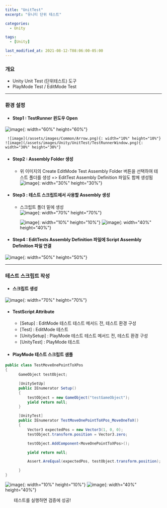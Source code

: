 ```yaml
---
title: "UnitTest"
excerpt: "유니티 단위 테스트" 

categories:
  - Unity

tags:
  - [Unity]

last_modified_at: 2021-08-12-T08:06:00-05:00
---
```



### 개요
 - Unity Unit Test (단위테스트) 도구
 - PlayMode Test / EditMode Test

---

### 환경 설정
 - #### Step1 : TestRunner 윈도우 Open  
![image](/assets/images/Unity/UnitTest/TestRunnerMenu.png){: width="60%" height="60%"}  
   
     ![image](/assets/images/Common/Arrow.png){: width="10%" height="10%"} ![image](/assets/images/Unity/UnitTest/TestRunnerWindow.png){: width="30%" height="30%"}

 - #### Step2 : Assembly Folder 생성
   - 위 이미지의 Create EditMode Test Assembly Folder 버튼을 선택하여 테스트 폴더를 생성 => EditTest Assembly Definition 파일도 함께 생성됨  
   ![image](/assets/images/Unity/UnitTest/TestFolder.png){: width="30%" height="30%"} 

 - #### Step3 : 테스트 스크립트에서 사용할 Assembly 생성
   - 스크립트 폴더 밑에 생성  
 ![image](/assets/images/Unity/UnitTest/CreateAssemblyDefinition.png){: width="70%" height="70%"}  
   
      ![image](/assets/images/Common/Arrow.png){: width="10%" height="10%"} ![image](/assets/images/Unity/UnitTest/ScriptAssemblyDefinition.png){: width="40%" height="40%"}

 - #### Step4 : EditTests Assembly Definition 파일에 Script Assembly Definition 파일 연결
 ![image](/assets/images/Unity/UnitTest/AssemblyDefinitionInspector.png){: width="50%" height="50%"}  


 ---  

### 테스트 스크립트 작성

 - #### 스크립트 생성
![image](/assets/images/Unity/UnitTest/TestRunnerScriptMenu.png){: width="70%" height="70%"}  

 - #### TestScript Attribute
   - [Setup] : EditMode 테스트 테스트 메서드 전, 테스트 환경 구성
   - [Test] : EditMode 테스트
   - [UnitySetup] : PlayMode 테스트 테스트 메서드 전, 테스트 환경 구성
   - [UnityTest] : PlayMode 테스트
 
 - #### PlayMode 테스트 스크립트 샘플

```c#
public class TestMoveOnePointToXPos
{
      GameObject testObject;

      [UnitySetUp]
      public IEnumerator Setup()
      {
          testObject = new GameObject("testGameObject");
          yield return null;
      }

      [UnityTest]
      public IEnumerator TestMoveOnePointToXPos_MoveOneToX()
      {
          Vector3 expectedPos = new Vector3(1, 0, 0);
          testObject.transform.position = Vector3.zero;

          testObject.AddComponent<MoveOnePointToXPos>();

          yield return null;

          Assert.AreEqual(expectedPos, testObject.transform.position);

      }
}  

```

   ![image](/assets/images/Common/Arrow.png){: width="10%" height="10%"} ![image](/assets/images/Unity/UnitTest/TestRunnerWindowRun.png){: width="40%" height="40%"} 

　　테스트를 실행하면 검증에 성공!